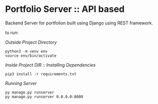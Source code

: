 # Portfolio Server :: API based
Backend Server for portfolion built using Django using REST framework. 

to run:

*Outside Project Directory*
```
python3 -m venv env
source env/bin/activate
```

*Inside Project DIR :: Installing Dependencies*
```
pip3 install -r requirements.txt
```

*Running Server*
```
py manage.py runserver
py manage.py runserver 0.0.0.0:8000
```
